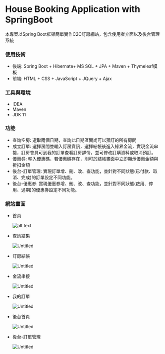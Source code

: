 # House Booking Application with SpringBoot

本專案以Spring Boot框架簡單實作C2C訂房網站，包含使用者介面以及後台管理系統

### 使用技術

- 後端: Spring Boot + Hibernate+  MS SQL + JPA + Maven + Thymeleaf模板
- 前端: HTML + CSS + JavaScript + JQuery + Ajax

### 工具與環境

- IDEA
- Maven
- JDK 11

### 功能

- 查詢空房: 選取兩個日期，查詢此日期區間尚可以預訂的所有房間
- 成立訂單: 選擇房間並輸入訂房資訊，選擇結帳後進入綠界金流，實現金流串接，訂房會員可到我的訂單查看訂房詳情，並可修改訂購資料或取消預訂。
- 優惠券: 輸入優惠碼，若優惠碼存在，則可於結帳畫面中立即顯示優惠金額與折扣金額
- 後台-訂單管理:  實現訂單增、刪、改、查功能，並針對不同狀態(已付款、取消、完成)的訂單設定不同功能。
- 後台-優惠券: 實現優惠券增、刪、改、查功能，並針對不同狀態(啟用、停用、過期)的優惠券設定不同功能。

### 網站畫面

- 首頁
    
    ![alt text](https://github.com/[username]/[reponame]/blob/[branch]/image.jpg?raw=true)
    
- 查詢結果
    
    ![Untitled](House%20Booking%20Application%20with%20SpringBoot%203e1324a9859b4daabb044bab4209bc96/Untitled%201.png)
    
- 訂房結帳
    
    ![Untitled](House%20Booking%20Application%20with%20SpringBoot%203e1324a9859b4daabb044bab4209bc96/Untitled%202.png)
    
- 金流串接
    
    ![Untitled](House%20Booking%20Application%20with%20SpringBoot%203e1324a9859b4daabb044bab4209bc96/Untitled%203.png)
    
- 我的訂單
    
    ![Untitled](House%20Booking%20Application%20with%20SpringBoot%203e1324a9859b4daabb044bab4209bc96/Untitled%204.png)
    
- 後台首頁
    
    ![Untitled](House%20Booking%20Application%20with%20SpringBoot%203e1324a9859b4daabb044bab4209bc96/Untitled%205.png)
    
- 後台-訂單管理
    
    ![Untitled](House%20Booking%20Application%20with%20SpringBoot%203e1324a9859b4daabb044bab4209bc96/Untitled%206.png)
    

###
